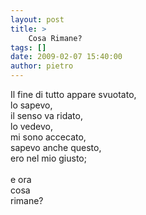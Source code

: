 ```yaml
---
layout: post
title: >
    Cosa Rimane?
tags: []
date: 2009-02-07 15:40:00
author: pietro
---
```

Il fine di tutto appare svuotato,<br/>lo sapevo,<br/>il senso va ridato,<br/>lo vedevo,<br/>mi sono accecato,<br/>sapevo anche questo,<br/>ero nel mio giusto;<br/><br/>e ora<br/>cosa<br/>rimane?
